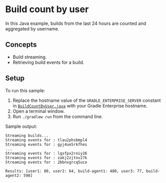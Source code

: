 # Build count by user

In this Java example, builds from the last 24 hours are counted and aggregated by username.

## Concepts

- Build streaming.
- Retrieving build events for a build.

## Setup

To run this sample:

1. Replace the hostname value of the `GRADLE_ENTERPRISE_SERVER` constant in [`BuildCountByUser.java`][BuildCountByUser] with your Gradle Enterprise hostname.
2. Open a terminal window.
3. Run `./gradlew run` from the command line.

Sample output:
```
Streaming builds...
Streaming events for : tlau2phsbmpl4
Streaming events for : gyj4ue5rkfhes
...
Streaming events for : lgxfpx2rniy26
Streaming events for : zakj2zjtnv27k
Streaming events for : 2bbnxgrcq5uco

Results: [user1: 80, user2: 64, build-agent1: 480, user3: 77, build-agent2: 598]
```

[BuildCountByUser]: src/main/java/com/gradle/cloudservices/enterprise/export/BuildCountByUser.java
